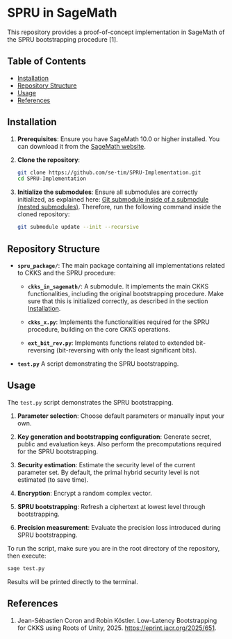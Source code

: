 # SPRU in SageMath

This repository provides a proof-of-concept implementation in SageMath
of the SPRU bootstrapping procedure [1].

## Table of Contents

- [Installation](#installation)
- [Repository Structure](#repository-structure)
- [Usage](#usage)
- [References](#references)

## Installation

1. **Prerequisites**:
Ensure you have SageMath 10.0 or higher installed.
You can download it from the
[SageMath website](https://www.sagemath.org/download.html).
   
2. **Clone the repository**:
   ```bash
   git clone https://github.com/se-tim/SPRU-Implementation.git
   cd SPRU-Implementation
   ```

3. **Initialize the submodules**:
Ensure all submodules are correctly initialized,
as explained here:
[Git submodule inside of a submodule (nested submodules)](https://stackoverflow.com/q/1535524).
Therefore, run the following command inside the cloned repository:
   ```bash
   git submodule update --init --recursive
   ```

## Repository Structure

- **`spru_package/`**:
The main package containing all implementations
related to CKKS and the SPRU procedure:
   - **`ckks_in_sagemath/`**:
   A submodule.
   It implements the main CKKS functionalities,
   including the original bootstrapping procedure.
   Make sure that this is initialized correctly,
   as described in the section [Installation](#installation).
  
   - **`ckks_x.py`**:
   Implements the functionalities required for the SPRU procedure,
   building on the core CKKS operations.

   - **`ext_bit_rev.py`**:
   Implements functions related to extended bit-reversing
   (bit-reversing with only the least significant bits).

- **`test.py`**
 A script demonstrating the SPRU bootstrapping.

## Usage

The `test.py` script demonstrates the SPRU bootstrapping.

1. **Parameter selection**:
Choose default parameters or manually input your own.

2. **Key generation and bootstrapping configuration**:
Generate secret, public and evaluation keys.
Also perform the precomputations required for the SPRU bootstrapping.

3. **Security estimation**:
Estimate the security level of the current parameter set.
By default, the primal hybrid security level is not estimated (to save time).

4. **Encryption**:
Encrypt a random complex vector.

5. **SPRU bootstrapping**:
Refresh a ciphertext at lowest level through bootstrapping.

7. **Precision measurement**:
Evaluate the precision loss introduced during SPRU bootstrapping.

To run the script,
make sure you are in the root directory of the repository,
then execute:
```bash
sage test.py
```
Results will be printed directly to the terminal.

## References

1. Jean-Sébastien Coron and Robin Köstler.
Low-Latency Bootstrapping for CKKS using Roots of Unity, 2025.
https://eprint.iacr.org/2025/651.